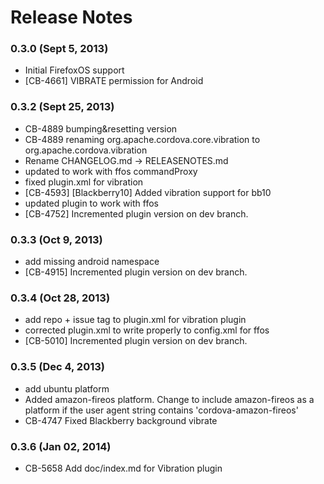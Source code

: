 <!--
#
# Licensed to the Apache Software Foundation (ASF) under one
# or more contributor license agreements.  See the NOTICE file
# distributed with this work for additional information
# regarding copyright ownership.  The ASF licenses this file
# to you under the Apache License, Version 2.0 (the
# "License"); you may not use this file except in compliance
# with the License.  You may obtain a copy of the License at
# 
# http://www.apache.org/licenses/LICENSE-2.0
# 
# Unless required by applicable law or agreed to in writing,
# software distributed under the License is distributed on an
# "AS IS" BASIS, WITHOUT WARRANTIES OR CONDITIONS OF ANY
#  KIND, either express or implied.  See the License for the
# specific language governing permissions and limitations
# under the License.
#
-->
# Release Notes

### 0.3.0 (Sept 5, 2013)
* Initial FirefoxOS support
* [CB-4661] VIBRATE permission for Android

### 0.3.2 (Sept 25, 2013)
* CB-4889 bumping&resetting version
* CB-4889 renaming org.apache.cordova.core.vibration to org.apache.cordova.vibration
* Rename CHANGELOG.md -> RELEASENOTES.md
* updated to work with ffos commandProxy
* fixed plugin.xml for vibration
* [CB-4593] [Blackberry10] Added vibration support for bb10
* updated plugin to work with ffos
* [CB-4752] Incremented plugin version on dev branch.

### 0.3.3 (Oct 9, 2013)
* add missing android namespace
* [CB-4915] Incremented plugin version on dev branch.

### 0.3.4 (Oct 28, 2013)
* add repo + issue tag to plugin.xml for vibration plugin
* corrected plugin.xml to write properly to config.xml for ffos
* [CB-5010] Incremented plugin version on dev branch.

### 0.3.5 (Dec 4, 2013)
* add ubuntu platform
* Added amazon-fireos platform. Change to include amazon-fireos as a platform if the user agent string contains 'cordova-amazon-fireos'
* CB-4747 Fixed Blackberry background vibrate

### 0.3.6 (Jan 02, 2014)
* CB-5658 Add doc/index.md for Vibration plugin
